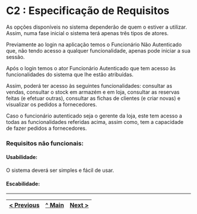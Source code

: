 # C2 : Especificação de Requisitos

As opções disponíveis no sistema dependerão de quem o estiver a utilizar. Assim, numa fase inicial o sistema terá apenas três tipos de atores. 

Previamente ao login na aplicação temos o Funcionário Não Autenticado que, não tendo acesso a qualquer funcionalidade, apenas pode iniciar a sua sessão. 

Após o login temos o ator Funcionário Autenticado que tem acesso às funcionalidades do sistema que lhe estão atribuídas.

Assim, poderá ter acesso às seguintes funcionalidades: consultar as vendas, consultar o stock em armazém e em loja, consultar as reservas feitas (e efetuar outras), consultar as fichas de clientes (e criar novas) e visualizar os pedidos a fornecedores.

Caso o funcionário autenticado seja o gerente da loja, este tem acesso a todas as funcionalidades referidas acima, assim como, tem a capacidade de fazer pedidos a fornecedores. 

### Requisitos não funcionais:

#### Usabilidade: 

O sistema deverá ser simples e fácil de usar.

#### Escabilidade:



---
[< Previous](REI01.md) | [^ Main](https://github.com/leonorVicente/tcm21-sibd-g10/) | [Next >](REI03.md)
:--- | :---: | ---: 

